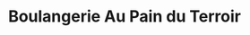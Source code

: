 ---
title: "Boulangerie Au Pain du Terroir"
url: /la-gacilly/boulangerie-au-pain-du-terroir/
shop: Bäckerei
---